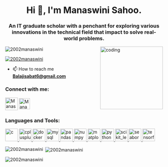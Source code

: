 <h1 align="center">Hi 👋, I'm Manaswini Sahoo.</h1>
<h3 align="center">An IT graduate scholar with a penchant for exploring various innovations in the technical field that impact to solve real-world problems.</h3>
<img align="right" alt="coding" width="200" src="https://i.pinimg.com/originals/e7/26/c7/e726c74ac081eed50feee1433d12c998.gif">
<p align="left"> <img src="https://komarev.com/ghpvc/?username=2002manaswini&label=Profile%20views&color=0e75b6&style=flat" alt="2002manaswini" /> </p>

<p align="left"> <a href="https://github.com/ryo-ma/github-profile-trophy"><img src="https://github-profile-trophy.vercel.app/?username=2002manaswini" alt="2002manaswini" /></a> </p>

- 📫 How to reach me **Balajisabat6@gmail.com**

<h3 align="left">Connect with me:</h3>
<p align="left">
<a href="https://www.linkedin.com/in/manaswini-sahoo-760a49210/" target="blank"><img align="center" src="https://cdn5.vectorstock.com/i/1000x1000/70/34/linkedin-logo-icon-image-vector-37037034.jpg" alt="Manaswini Sahoo" height="40" width="40" /></a>
<a href="https://www.leetcode.com/https://leetcode.com/1906563/" target="blank"><img align="center" src="https://user-images.githubusercontent.com/36547915/97088991-45da5d00-1652-11eb-900f-80d106540f4f.png" alt="Manaswini Sahoo" height="35" width="35" /></a>
</p>

<h3 align="left">Languages and Tools:</h3>
<p align="left"> <a href="https://www.cprogramming.com/" target="_blank" rel="noreferrer"> <img src="https://upload.wikimedia.org/wikipedia/commons/thumb/1/18/C_Programming_Language.svg/1200px-C_Programming_Language.svg.png" alt="c" width="40" height="40"/> </a> <a href="https://www.w3schools.com/cpp/" target="_blank" rel="noreferrer"> <img src="https://www.freeiconspng.com/thumbs/c-logo-icon/c--logo-icon-0.png" alt="cplusplus" width="40" height="40"/> </a> 
<a href="https://www.docker.com/" target="_blank" rel="noreferrer"> <img src="https://1000logos.net/wp-content/uploads/2021/11/Docker-Logo-2013.png" alt="docker" width="40" height="40"/> </a> 
<a href="https://www.mysql.com/" target="_blank" rel="noreferrer"> <img src="https://www.freepnglogos.com/uploads/logo-mysql-png/logo-mysql-mysql-logo-png-images-are-download-crazypng-21.png" alt="mysql" width="40" height="40"/> </a> 
<a href="https://pandas.pydata.org/" target="_blank" rel="noreferrer"> <img src="https://encrypted-tbn0.gstatic.com/images?q=tbn:ANd9GcRL6KVxKn3wF6RCh6noYsf08fydt2msfA8MeGb15TVkXwfBndztkWI9ulDiAvaiR9NjGJk&usqp=CAU" alt="pandas" width="40" height="40"/> </a> 
<a href="https://numpy.org/" target="_blank" rel="noreferrer"> <img src="https://upload.wikimedia.org/wikipedia/commons/thumb/3/31/NumPy_logo_2020.svg/1280px-NumPy_logo_2020.svg.png" alt="numpy" width="40" height="40"/> </a> 
<a href="https://matplotlib.org/" target="_blank" rel="noreferrer"> <img src="https://ecshackweek.github.io/img/tutorials/python-packages/matplotlib.png" alt="matplotlib" width="40" height="40"/> </a> 
<a href="https://www.python.org" target="_blank" rel="noreferrer"> <img src="https://banner2.cleanpng.com/20180412/kye/kisspng-python-programming-language-computer-programming-language-5acfdc3636bac7.8891188615235717662242.jpg" alt="python" width="40" height="40"/> </a> 
<a href="https://scikit-learn.org/" target="_blank" rel="noreferrer"> <img src="https://upload.wikimedia.org/wikipedia/commons/0/05/Scikit_learn_logo_small.svg" alt="scikit_learn" width="40" height="40"/> </a> <a href="https://seaborn.pydata.org/" target="_blank" rel="noreferrer"> <img src="https://seaborn.pydata.org/_images/logo-mark-lightbg.svg" alt="seaborn" width="40" height="40"/> </a> 
<a href="https://www.tensorflow.org" target="_blank" rel="noreferrer"> <img src="https://www.vectorlogo.zone/logos/tensorflow/tensorflow-icon.svg" alt="tensorflow" width="40" height="40"/> </a> </p>

<p><img align="left" src="https://github-readme-stats.vercel.app/api/top-langs?username=2002manaswini&show_icons=true&locale=en&layout=compact" alt="2002manaswini" /></p>

<p>&nbsp;<img align="center" src="https://github-readme-stats.vercel.app/api?username=2002manaswini&show_icons=true&locale=en" alt="2002manaswini" /></p>

<p><img align="center" src="https://github-readme-streak-stats.herokuapp.com/?user=2002manaswini&" alt="2002manaswini" /></p>
